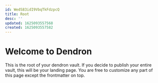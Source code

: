 ```yaml
---
id: WedS83idI9VbqTkFdzpcQ
title: Root
desc: ''
updated: 1625093557568
created: 1625093557582
---
```

# Welcome to Dendron

This is the root of your dendron vault. If you decide to publish your entire vault, this will be your landing page. You are free to customize any part of this page except the frontmatter on top. 
